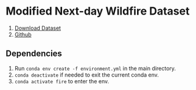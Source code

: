# Modified Next-day Wildfire Dataset
1. [Download Dataset]()
2. [Github]()


## Dependencies
1. Run `conda env create -f environment.yml` in the main directory.
2. `conda deactivate` if needed to exit the current conda env. 
3. `conda activate fire` to enter the env.
